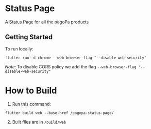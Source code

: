 # Status Page

A [Status Page](https://pagopa.github.io/pagopa-status-page/#/) for all the pagoPa products

## Getting Started

To run locally:

``` shell
flutter run -d chrome --web-browser-flag "--disable-web-security"
```

_Note:_ To disable CORS policy we add the flag `--web-browser-flag "--disable-web-security"`

# How to Build

1. Run this command:
``` shell
flutter build web --base-href /pagopa-status-page/
```
2. Built files are in `/build/web` 
